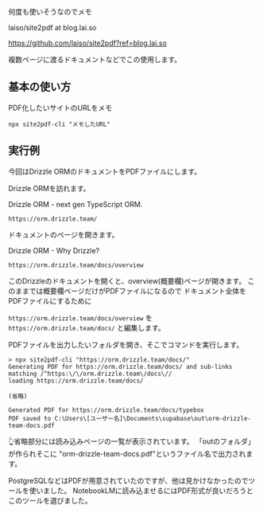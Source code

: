 <!--
title:   site2pdf サイトをPDFファイルにするツール 例えば、サイトのドキュメントをPDFファイルにしてそれをNotebookLMに読み込ませて質問する。
tags:    NotebookLM,site2pdf,tool
id:      8afe748130717e178df4
private: false
-->
何度も使いそうなのでメモ

laiso/site2pdf at blog.lai.so

https://github.com/laiso/site2pdf?ref=blog.lai.so

複数ページに渡るドキュメントなどでこの使用します。

## 基本の使い方

PDF化したいサイトのURLをメモ

```terminal
npx site2pdf-cli "メモしたURL"

```

## 実行例

今回はDrizzle ORMのドキュメントをPDFファイルにします。

Drizzle ORMを訪れます。

Drizzle ORM - next gen TypeScript ORM.

`https://orm.drizzle.team/`

ドキュメントのページを開きます。

Drizzle ORM - Why Drizzle?

`https://orm.drizzle.team/docs/overview`

このDrizzleのドキュメントを開くと、overview(概要欄)ページが開きます。
このままでは概要欄ページだけがPDFファイルになるので
ドキュメント全体をPDFファイルにするために

`https://orm.drizzle.team/docs/overview`
を
`https://orm.drizzle.team/docs/`
と編集します。

PDFファイルを出力したいフォルダを開き、そこでコマンドを実行します。

```terminal
> npx site2pdf-cli "https://orm.drizzle.team/docs/"
Generating PDF for https://orm.drizzle.team/docs/ and sub-links matching /^https:\/\/orm.drizzle.team\/docs\//
loading https://orm.drizzle.team/docs/

(省略)

Generated PDF for https://orm.drizzle.team/docs/typebox
PDF saved to C:\Users\[ユーザー名]\Documents\supabase\out\orm-drizzle-team-docs.pdf

```

👆️省略部分には読み込みページの一覧が表示されています。
「outのフォルダ」が作られそこに "orm-drizzle-team-docs.pdf"というファイル名で出力されます。

PostgreSQLなどはPDFが用意されていたのですが、他は見かけなかったのでツールを使いました。
NotebookLMに読み込ませるにはPDF形式が良いだろうとこのツールを選びました。
